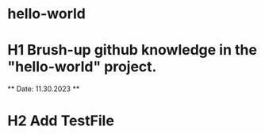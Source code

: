 # hello-world
# H1 Brush-up github knowledge in the "hello-world" project.
** Date: 11.30.2023 **

# H2 Add TestFile
